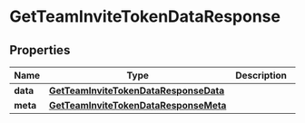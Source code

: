 
# GetTeamInviteTokenDataResponse

## Properties
Name | Type | Description | Notes
------------ | ------------- | ------------- | -------------
**data** | [**GetTeamInviteTokenDataResponseData**](GetTeamInviteTokenDataResponseData.md) |  |  [optional]
**meta** | [**GetTeamInviteTokenDataResponseMeta**](GetTeamInviteTokenDataResponseMeta.md) |  |  [optional]



